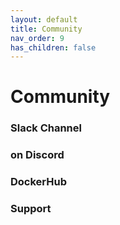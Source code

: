 ```yaml
---
layout: default
title: Community
nav_order: 9
has_children: false
---
```


# Community

### Slack Channel

### on Discord

### DockerHub

### Support